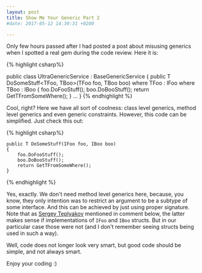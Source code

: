 ```yaml
---
layout: post
title: Show Me Your Generic Part 2
#date: 2017-05-12 14:30:31 +0200

---
```


Only few hours passed after I had posted a post about misusing generics when I spotted
a real gem during the code review. Here it is:

{% highlight csharp%}

public class UltraGenericService<T> : BaseGenericService<T>
{
    public T DoSomeStuff<TFoo, TBoo>(TFoo foo, TBoo boo)
        where TFoo : IFoo
        where TBoo : IBoo
    {
        foo.DoFooStuff();
        boo.DoBooStuff();
        return GetTFromSomeWhere();
    }
    ...
}
{% endhighlight %} 

Cool, right? Here we have all sort of coolness: class level generics, method level generics and even generic constraints. However, this code can be simplified. Just check this out:

{% highlight csharp%}

    public T DoSomeStuff(IFoo foo, IBoo boo)
    {
        foo.DoFooStuff();
        boo.DoBooStuff();
        return GetTFromSomeWhere();
    }

{% endhighlight %}  

Yes, exactly. We don't need method level generics here, because, you know, they only intention was to restrict an argument to be a subtype of some interface. And this can be achieved by just using proper signature. Note that as [Sergey Teplyakov](https://disqus.com/by/sergeyteplyakov/) mentioned in comment below, the latter makes
sense if implementations of `IFoo` and `IBoo` structs. But in our particular case those were not (and I don't remember seeing structs being used in such a way).  

Well, code does not longer look very smart, but good code should be simple, and not always smart.

Enjoy your coding :)